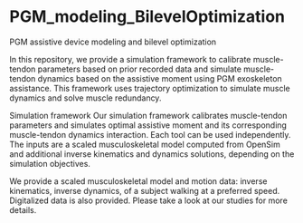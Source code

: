 # PGM_modeling_BilevelOptimization
PGM assistive device modeling and bilevel optimization

In this repository, we provide a simulation framework to calibrate muscle-tendon parameters based on prior recorded data and simulate muscle-tendon dynamics based on the assistive moment using PGM exoskeleton assistance. This framework uses trajectory optimization to simulate muscle dynamics and solve muscle redundancy.

Simulation framework
Our simulation framework calibrates muscle-tendon parameters and simulates optimal assistive moment and its corresponding muscle-tendon dynamics interaction. Each tool can be used independently. The inputs are a scaled musculoskeletal model computed from OpenSim and additional inverse kinematics and dynamics solutions, depending on the simulation objectives.

We provide a scaled musculoskeletal model and motion data: inverse kinematics, inverse dynamics, of a subject walking at a preferred speed. Digitalized data is also provided. Please take a look at our studies for more details.
